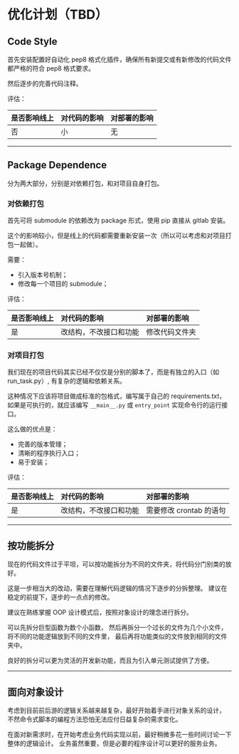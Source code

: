 优化计划（TBD）
===


## Code Style

首先安装配置好自动化 pep8 格式化插件，确保所有新提交或有新修改的代码文件都严格的符合 pep8 格式要求。

然后逐步的完善代码注释。

评估：

|是否影响线上|对代码的影响|对部署的影响|
|:--|:--|:--|
|否|小|无|


---

## Package Dependence

分为两大部分，分别是对依赖打包，和对项目自身打包。


### 对依赖打包

首先可将 submodule 的依赖改为 package 形式，使用 pip 直接从 gitlab 安装。

这个的影响较小，但是线上的代码都需要重新安装一次（所以可以考虑和对项目打包一起做）。

需要：

  - 引入版本号机制；
  - 修改每一个项目的 submodule；

评估：

|是否影响线上|对代码的影响|对部署的影响|
|:--|:--|:--|
|是|改结构，不改接口和功能|修改代码文件夹|


### 对项目打包

我们现在的项目代码其实已经不仅仅是分别的脚本了，而是有独立的入口（如 run_task.py）,
有复杂的逻辑和依赖关系。

这种情况下应该将项目做成标准的包格式，编写属于自己的 requirements.txt，
如果是可执行的，就应该编写 `__main__.py` 或 `entry_point` 实现命令行的运行接口。

这么做的优点是：

  - 完善的版本管理；
  - 清晰的程序执行入口；
  - 易于安装；

评估：

|是否影响线上|对代码的影响|对部署的影响|
|:--|:--|:--|
|是|改结构，不改接口和功能|需要修改 crontab 的语句|


---

## 按功能拆分

现在的代码文件过于平坦，可以按功能拆分为不同的文件夹，将代码分门别类的放好。

这是一步相当大的改动，需要在理解代码逻辑的情况下逐步的分拆整理。
建议在稳定的前提下，逐步的一点点的修改。

建议在熟练掌握 OOP 设计模式后，按照对象设计的理念进行拆分。

可以先拆分巨型函数为数个小函数，
然后再拆分一个过长的文件为几个小文件，将不同的功能逻辑放到不同的文件里，
最后再将功能类似的文件放到相同的文件夹中。

良好的拆分可以更为灵活的开发新功能，而且为引入单元测试提供了方便。


---

## 面向对象设计

考虑到目前前后游的逻辑关系越来越复杂，最好开始着手进行对象关系的设计，
不然命令式脚本的编程方法恐怕无法应付日益复杂的需求变化。

在面对新需求时，在开始考虑业务代码实现以前，最好稍微多花一些时间讨论一下整体的逻辑设计。
业务虽然重要，但是必要的程序设计可以更好的服务业务。
